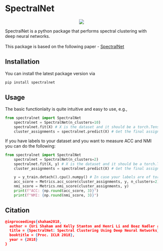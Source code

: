 # SpectralNet

<p align="center">
    <img src="https://github.com/AmitaiYacobi/SpectralNet01/blob/main/figures/twomoons.png"
</p>

SpectralNet is a python package that performs spectral clustering with deep neural networks.<br><br>
This package is based on the following paper - [SpectralNet](https://openreview.net/pdf?id=HJ_aoCyRZ)

## Installation

You can install the latest package version via

```bash
pip install spectralnet
```

## Usage

The basic functionlaity is quite intuitive and easy to use, e.g.,

```python
from spectralnet import SpectralNet
    spectralnet = SpectralNet(n_clusters=10)
    spectralnet.fit(X) # X is the dataset and it should be a torch.Tensor
    cluster_assignments = spectralnet.predict(X) # Get the final assignments to clusters
```

If you have labels to your dataset and you want to measure ACC and NMI you can do the following:

```python
from spectralnet import SpectralNet
    spectralnet = SpectralNet(n_clusters=2)
    spectralnet.fit(X, y) # X is the dataset and it should be a torch.Tensor
    cluster_assignments = spectralnet.predict(X) # Get the final assignments to clusters

    y = y_train.detach().cpu().numpy() # In case your labels are of torch.Tensor type.
    acc_score = Metrics.acc_score(cluster_assignments, y, n_clusters=2)
    nmi_score = Metrics.nmi_score(cluster_assignments, y)
    print(f"ACC: {np.round(acc_score, 3)}")
    print(f"NMI: {np.round(nmi_score, 3)}")
```

## Citation

```json
@inproceedings{shaham2018,
  author = {Uri Shaham and Kelly Stanton and Henri Li and Boaz Nadler and Ronen Basri and Yuval Kluger},
  title = {SpectralNet: Spectral Clustering Using Deep Neural Networks},
  booktitle = {Proc. ICLR 2018},
  year = {2018}
}
```
